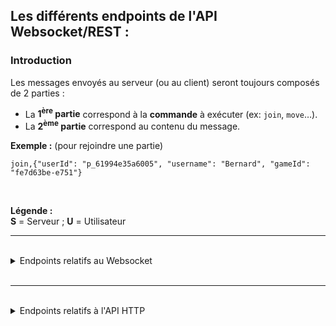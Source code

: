 ## Les différents endpoints de l'API Websocket/REST :

### Introduction

Les messages envoyés au serveur (ou au client) seront toujours composés de 2 parties :
- La **1<sup>ère</sup> partie** correspond à la **commande** à exécuter (ex: `join`, `move`…).
- La **2<sup>ème</sup> partie** correspond au contenu du message.

**Exemple :** (pour rejoindre une partie)
```
join,{"userId": "p_61994e35a6005", "username": "Bernard", "gameId": "fe7d63be-e751"}
```

<br>

**Légende :**\
**S** = Serveur ; **U** = Utilisateur

<hr>
<br>

<details>
<summary>Endpoints relatifs au Websocket</summary>

### Rejoindre une partie (U->S)

Commande : `join`\
Contenu :
```json
{
    "userId": "<userId>",
    "username": "<username>",
    "gameId": "<gameId>"
}
```

### Rejoindre une partie contre une IA (U->S)

Commande : `join`\
Contenu :
```json
{
    "userId": "<userId>",
    "username": "<username>",
    "gameId": "<gameId>",
    "level": "<easy / medium / hard / extreme>",
}
```

### Jouer un coup (U->S)

Commande : `move`\
Contenu :
```json
{
    "userId": "<userId>",
    "hole": <int>,
    "gameId": "<gameId>"
}
```

### Demande de mis à jour de la partie (U->S)

Commande : `update`\
Contenu :
```json
{
    "gameId": "<gameId>"
}
```

### État de fin de partie (U->S)

Commande : `end`\
Contenu :
```json
{
    "gameId": "<gameId>"
}
```

<hr>

### État de la partie (S->U)

Commande : `update`\
Contenu :
```json
{
    "gameId": "<gameId>",
    "state": "<WAITING_GAME / PLAYER1_TURN / PLAYER2_TURN / END_GAME>",
    "players": {
        "player1": {
            "username": "<username>",
            "score": <int>
        },
        "player2": null
    },
    "gameState": [
        [4,4,4,4,4,4],
        [4,4,4,4,4,4]
    ]
}
```

### Envoi du gagnant (S->U)

Commande : `winConfirmed`\
Contenu :
```json
{
    "result": "<username / draw>",
    "players": {
        "player1": {
            "username": "<username>",
            "score": <int>
        },
        "player2": {
            "username": "<username>",
            "score": <int>
        }
    }
}
```

### Message d'erreur (S->U)

Commande : `error`\
Contenu : `Un simple texte comme message d'erreur`

</details>

<br>
<hr>
<br>

<details>
<summary>Endpoints relatifs à l'API HTTP</summary>

### Demande des parties (vs Joueurs) en attentes (U->S)

Commande : `/waiting-games`

### Demande des parties du joueur (qu'il participe ou observe) (U->S)

Commande : `/{userId}/games`

</details>
